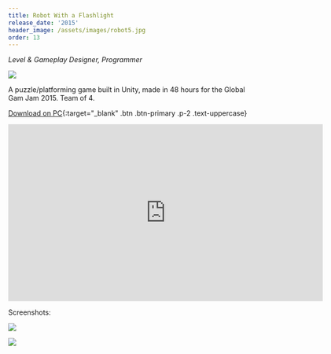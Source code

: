 ```yaml
---
title: Robot With a Flashlight
release_date: '2015'
header_image: /assets/images/robot5.jpg
order: 13
---
```

_Level & Gameplay Designer, Programmer_

![](/assets/images/robot2.jpg)

A puzzle/platforming game built in Unity, made in 48 hours for the Global Gam Jam 2015. Team of 4.

[Download on PC](https://globalgamejam.org/2015/games/robot-flashlight){:target="_blank" .btn .btn-primary .p-2 .text-uppercase}

<iframe src="https://player.vimeo.com/video/117845321" width="640" height="360" frameborder="0" allow="autoplay; fullscreen" allowfullscreen></iframe>

Screenshots:

![](/assets/images/robot3.jpg)

![](/assets/images/robot4.jpg)
